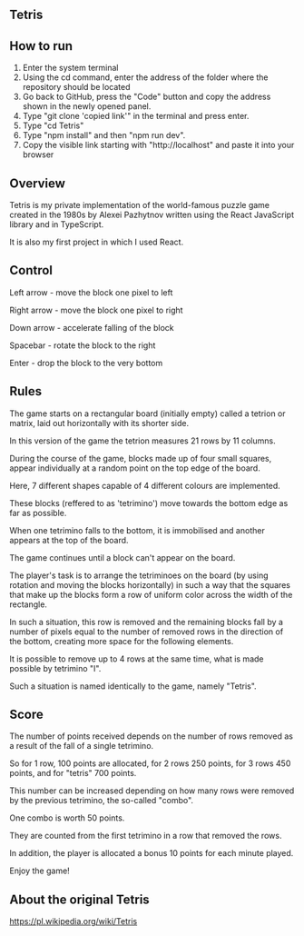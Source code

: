 ## Tetris

## How to run

1. Enter the system terminal
2. Using the cd command, enter the address of the folder where the repository should be located
3. Go back to GitHub, press the "Code" button and copy the address shown in the newly opened panel.
4. Type "git clone 'copied link'" in the terminal and press enter.
5. Type "cd Tetris"
6. Type "npm install" and then "npm run dev".
7. Copy the visible link starting with "http://localhost" and paste it into your browser

## Overview

Tetris is my private implementation of the world-famous puzzle game created in the 1980s by Alexei Pazhytnov written using the React JavaScript library and in TypeScript.

It is also my first project in which I used React.

## Control

Left arrow - move the block one pixel to left

Right arrow - move the block one pixel to right

Down arrow - accelerate falling of the block

Spacebar - rotate the block to the right

Enter - drop the block to the very bottom

## Rules

The game starts on a rectangular board (initially empty) called a tetrion or matrix, laid out horizontally with its shorter side.

In this version of the game the tetrion measures 21 rows by 11 columns.

During the course of the game, blocks made up of four small squares, appear individually at a random point on the top edge of the board.

Here, 7 different shapes capable of 4 different colours are implemented.

These blocks (reffered to as 'tetrimino') move towards the bottom edge as far as possible.

When one tetrimino falls to the bottom, it is immobilised and another appears at the top of the board.

The game continues until a block can't appear on the board.

The player's task is to arrange the tetriminoes on the board (by using rotation and moving the blocks horizontally) in such a way that the squares that make up the blocks form a row of uniform color across the width of the rectangle.

In such a situation, this row is removed and the remaining blocks fall by a number of pixels equal to the number of removed rows in the direction of the bottom, creating more space for the following elements.

It is possible to remove up to 4 rows at the same time, what is made possible by tetrimino "I".

Such a situation is named identically to the game, namely "Tetris".

## Score

The number of points received depends on the number of rows removed as a result of the fall of a single tetrimino.

So for 1 row, 100 points are allocated, for 2 rows 250 points, for 3 rows 450 points, and for "tetris" 700 points.

This number can be increased depending on how many rows were removed by the previous tetrimino, the so-called "combo".

One combo is worth 50 points.

They are counted from the first tetrimino in a row that removed the rows.

In addition, the player is allocated a bonus 10 points for each minute played.

Enjoy the game!

## About the original Tetris

https://pl.wikipedia.org/wiki/Tetris

